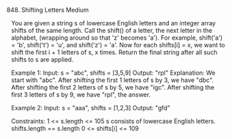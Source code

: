 848. Shifting Letters
Medium

You are given a string s of lowercase English letters and an integer array shifts of the same length.
Call the shift() of a letter, the next letter in the alphabet, (wrapping around so that 'z' becomes 'a').
For example, shift('a') = 'b', shift('t') = 'u', and shift('z') = 'a'.
Now for each shifts[i] = x, we want to shift the first i + 1 letters of s, x times.
Return the final string after all such shifts to s are applied.

Example 1:
Input: s = "abc", shifts = [3,5,9]
Output: "rpl"
Explanation: We start with "abc".
After shifting the first 1 letters of s by 3, we have "dbc".
After shifting the first 2 letters of s by 5, we have "igc".
After shifting the first 3 letters of s by 9, we have "rpl", the answer.

Example 2:
Input: s = "aaa", shifts = [1,2,3]
Output: "gfd"
 
Constraints:
1 <= s.length <= 105
s consists of lowercase English letters.
shifts.length == s.length
0 <= shifts[i] <= 109
